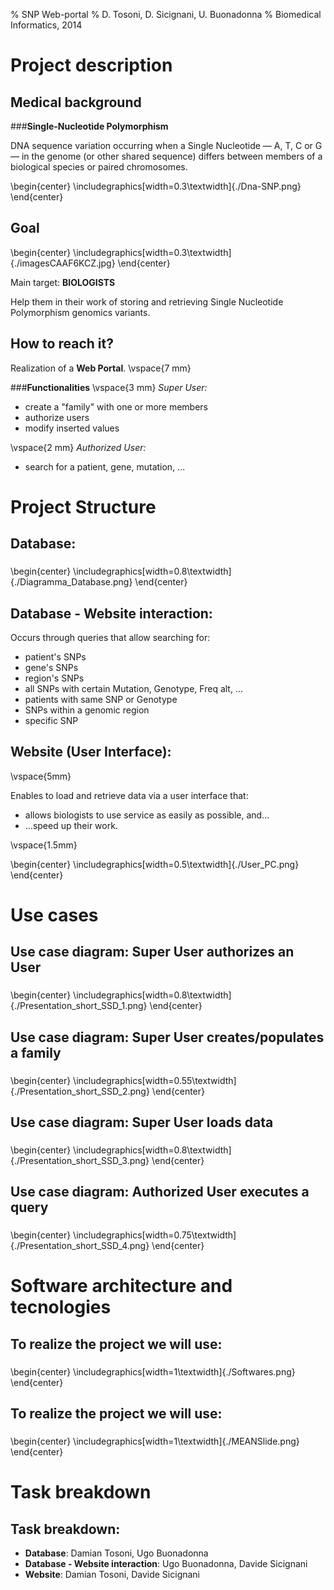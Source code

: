 % SNP Web-portal
% D. Tosoni, D. Sicignani, U. Buonadonna
% Biomedical Informatics, 2014

# Project description

## Medical background
###**Single-Nucleotide Polymorphism**

DNA sequence variation occurring when a Single Nucleotide — A, T, C or G — in the genome (or other shared sequence) differs between members of a biological species or paired chromosomes.

\begin{center}
	\includegraphics[width=0.3\textwidth]{./Dna-SNP.png}
\end{center}

## Goal

\begin{center}
	\includegraphics[width=0.3\textwidth]{./imagesCAAF6KCZ.jpg}
\end{center}

Main target: **BIOLOGISTS**


Help them in their work of storing and retrieving Single Nucleotide Polymorphism genomics variants.

## How to reach it?
Realization of a **Web Portal**.
\vspace{7 mm}

###**Functionalities**
\vspace{3 mm}
*Super User:*

- create a "family" with one or more members
- authorize users
- modify inserted values

\vspace{2 mm}
*Authorized User:*

- search for a patient, gene, mutation, ...

# Project Structure
## Database:

###
\begin{center}
	\includegraphics[width=0.8\textwidth]{./Diagramma_Database.png}
\end{center}

## Database - Website interaction:

Occurs through queries that allow searching for:

- patient\'s SNPs 
- gene\'s SNPs
- region\'s SNPs
- all SNPs with certain Mutation, Genotype, Freq alt, ...
- patients with same SNP or Genotype
- SNPs within a genomic region
- specific SNP

## Website (User Interface):

\vspace{5mm}

Enables to load and retrieve data via a user interface that:

- allows biologists to use service as easily as possible, and...
- ...speed up their work.

\vspace{1.5mm}

\begin{center}
	\includegraphics[width=0.5\textwidth]{./User_PC.png}
\end{center}

# Use cases

## Use case diagram: Super User authorizes an User

###
\begin{center}
	\includegraphics[width=0.8\textwidth]{./Presentation_short_SSD_1.png}
\end{center}

## Use case diagram: Super User creates/populates a family

###
\begin{center}
	\includegraphics[width=0.55\textwidth]{./Presentation_short_SSD_2.png}
\end{center}

## Use case diagram: Super User loads data

###
\begin{center}
	\includegraphics[width=0.8\textwidth]{./Presentation_short_SSD_3.png}
\end{center}

## Use case diagram: Authorized User executes a query

###
\begin{center}
	\includegraphics[width=0.75\textwidth]{./Presentation_short_SSD_4.png}
\end{center}

# Software architecture and tecnologies

## To realize the project we will use:

###
\begin{center}
	\includegraphics[width=1\textwidth]{./Softwares.png}
\end{center}

## To realize the project we will use:

###
\begin{center}
	\includegraphics[width=1\textwidth]{./MEANSlide.png}
\end{center}

# Task breakdown

## Task breakdown:

- **Database**: Damian Tosoni, Ugo Buonadonna
- **Database - Website interaction**: Ugo Buonadonna, Davide Sicignani
- **Website**: Damian Tosoni, Davide Sicignani

<!-- pandoc -t beamer --slide-level 2 -V theme:CambridgeUS -s Presentation_short.md -o Presentation_short.pdf -->